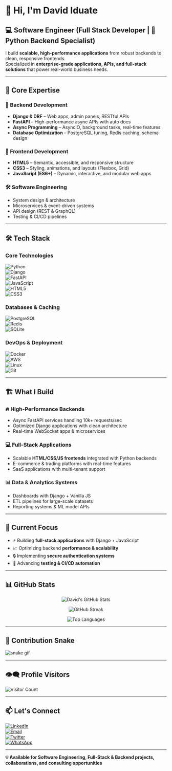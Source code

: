 # 👋 Hi, I'm David Iduate  
## 💻 Software Engineer (Full Stack Developer | 🐍 Python Backend Specialist)  

I build **scalable, high-performance applications** from robust backends to clean, responsive frontends.  
Specialized in **enterprise-grade applications, APIs, and full-stack solutions** that power real-world business needs.  

---

## 🎯 Core Expertise  

### 🚀 Backend Development  
- **Django & DRF** – Web apps, admin panels, RESTful APIs  
- **FastAPI** – High-performance async APIs with auto docs  
- **Async Programming** – AsyncIO, background tasks, real-time features  
- **Database Optimization** – PostgreSQL tuning, Redis caching, schema design  

### 🎨 Frontend Development  
- **HTML5** – Semantic, accessible, and responsive structure  
- **CSS3** – Styling, animations, and layouts (Flexbox, Grid)  
- **JavaScript (ES6+)** – Dynamic, interactive, and modular web apps  

### 🛠 Software Engineering  
- System design & architecture  
- Microservices & event-driven systems  
- API design (REST & GraphQL)  
- Testing & CI/CD pipelines  

---

## 🛠 Tech Stack  

### **Core Technologies**  
![Python](https://img.shields.io/badge/-Python-3776AB?style=for-the-badge&logo=python&logoColor=white)  
![Django](https://img.shields.io/badge/-Django-092E20?style=for-the-badge&logo=django&logoColor=white)  
![FastAPI](https://img.shields.io/badge/-FastAPI-009688?style=for-the-badge&logo=fastapi&logoColor=white)  
![JavaScript](https://img.shields.io/badge/-JavaScript-F7DF1E?style=for-the-badge&logo=javascript&logoColor=black)  
![HTML5](https://img.shields.io/badge/-HTML5-E34F26?style=for-the-badge&logo=html5&logoColor=white)  
![CSS3](https://img.shields.io/badge/-CSS3-1572B6?style=for-the-badge&logo=css3&logoColor=white)  

### **Databases & Caching**  
![PostgreSQL](https://img.shields.io/badge/-PostgreSQL-336791?style=for-the-badge&logo=postgresql&logoColor=white)  
![Redis](https://img.shields.io/badge/-Redis-DC382D?style=for-the-badge&logo=redis&logoColor=white)  
![SQLite](https://img.shields.io/badge/-SQLite-003B57?style=for-the-badge&logo=sqlite&logoColor=white)  

### **DevOps & Deployment**  
![Docker](https://img.shields.io/badge/-Docker-2496ED?style=for-the-badge&logo=docker&logoColor=white)  
![AWS](https://img.shields.io/badge/-AWS-232F3E?style=for-the-badge&logo=amazon-aws&logoColor=white)  
![Linux](https://img.shields.io/badge/-Linux-FCC624?style=for-the-badge&logo=linux&logoColor=black)  
![Git](https://img.shields.io/badge/-Git-F05032?style=for-the-badge&logo=git&logoColor=white)  

---

## 🏗️ What I Build  

### 🔥 High-Performance Backends  
- Async FastAPI services handling 10k+ requests/sec  
- Optimized Django applications with clean architecture  
- Real-time WebSocket apps & microservices  

### 💻 Full-Stack Applications  
- Scalable **HTML/CSS/JS frontends** integrated with Python backends  
- E-commerce & trading platforms with real-time features  
- SaaS applications with multi-tenant support  

### 📊 Data & Analytics Systems  
- Dashboards with Django + Vanilla JS  
- ETL pipelines for large-scale datasets  
- Reporting systems & ML model APIs  

---

## 🚀 Current Focus  
- ⚡ Building **full-stack applications** with Django + JavaScript  
- 📈 Optimizing backend **performance & scalability**  
- 🔒 Implementing **secure authentication systems**  
- 🧪 Advancing **testing & CI/CD automation**  

---

## 📊 GitHub Stats  

<div align="center">  

![David's GitHub Stats](https://github-readme-stats.vercel.app/api?username=YOUR_ACTUAL_GITHUB_USERNAME&show_icons=true&theme=radical&hide_border=true)  

![GitHub Streak](https://streak-stats.demolab.com?user=YOUR_ACTUAL_GITHUB_USERNAME&theme=radical&hide_border=true)  

![Top Languages](https://github-readme-stats.vercel.app/api/top-langs/?username=YOUR_ACTUAL_GITHUB_USERNAME&layout=compact&theme=radical&hide_border=true)  

</div>  

---

## 🐍 Contribution Snake  

![snake gif](https://github.com/YOUR_ACTUAL_GITHUB_USERNAME/YOUR_ACTUAL_GITHUB_USERNAME/blob/output/github-contribution-grid-snake.svg)

---

## 👁‍🗨 Profile Visitors  

![Visitor Count](https://komarev.com/ghpvc/?username=YOUR_ACTUAL_GITHUB_USERNAME&label=Profile%20Views&color=0e75b6&style=flat)  

---

## 📫 Let's Connect  

[![LinkedIn](https://img.shields.io/badge/-LinkedIn-0077B5?style=for-the-badge&logo=linkedin&logoColor=white)](https://www.linkedin.com/in/david-iduate)  
[![Email](https://img.shields.io/badge/-Email-D14836?style=for-the-badge&logo=gmail&logoColor=white)](mailto:davididuate11@gmail.com)  
[![Twitter](https://img.shields.io/badge/-Twitter-1DA1F2?style=for-the-badge&logo=twitter&logoColor=white)](https://x.com/IduateD)  
[![WhatsApp](https://img.shields.io/badge/-WhatsApp-25D366?style=for-the-badge&logo=whatsapp&logoColor=white)](https://wa.me/2347039172233)  

---

**💡 Available for Software Engineering, Full-Stack & Backend projects, collaborations, and consulting opportunities**
